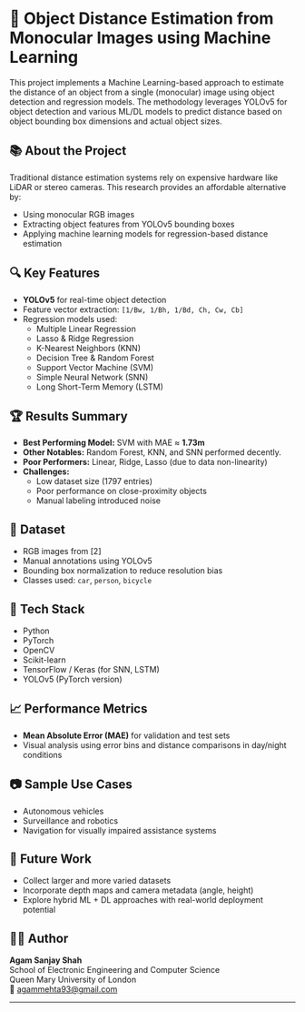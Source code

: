 # 🧠 Object Distance Estimation from Monocular Images using Machine Learning

This project implements a Machine Learning-based approach to estimate the distance of an object from a single (monocular) image using object detection and regression models. The methodology leverages YOLOv5 for object detection and various ML/DL models to predict distance based on object bounding box dimensions and actual object sizes.

## 📚 About the Project

Traditional distance estimation systems rely on expensive hardware like LiDAR or stereo cameras. This research provides an affordable alternative by:
- Using monocular RGB images
- Extracting object features from YOLOv5 bounding boxes
- Applying machine learning models for regression-based distance estimation

## 🔍 Key Features
- **YOLOv5** for real-time object detection
- Feature vector extraction: `[1/Bw, 1/Bh, 1/Bd, Ch, Cw, Cb]`
- Regression models used:
  - Multiple Linear Regression
  - Lasso & Ridge Regression
  - K-Nearest Neighbors (KNN)
  - Decision Tree & Random Forest
  - Support Vector Machine (SVM)
  - Simple Neural Network (SNN)
  - Long Short-Term Memory (LSTM)

## 🏆 Results Summary
- **Best Performing Model:** SVM with MAE ≈ **1.73m**
- **Other Notables:** Random Forest, KNN, and SNN performed decently.
- **Poor Performers:** Linear, Ridge, Lasso (due to data non-linearity)
- **Challenges:**
  - Low dataset size (1797 entries)
  - Poor performance on close-proximity objects
  - Manual labeling introduced noise

## 📁 Dataset
- RGB images from [2]
- Manual annotations using YOLOv5
- Bounding box normalization to reduce resolution bias
- Classes used: `car`, `person`, `bicycle`

## 🔧 Tech Stack
- Python
- PyTorch
- OpenCV
- Scikit-learn
- TensorFlow / Keras (for SNN, LSTM)
- YOLOv5 (PyTorch version)

## 📈 Performance Metrics
- **Mean Absolute Error (MAE)** for validation and test sets
- Visual analysis using error bins and distance comparisons in day/night conditions

## 📷 Sample Use Cases
- Autonomous vehicles
- Surveillance and robotics
- Navigation for visually impaired assistance systems

## 📌 Future Work
- Collect larger and more varied datasets
- Incorporate depth maps and camera metadata (angle, height)
- Explore hybrid ML + DL approaches with real-world deployment potential

## 👨‍🎓 Author

**Agam Sanjay Shah**  
School of Electronic Engineering and Computer Science  
Queen Mary University of London  
📧 agammehta93@gmail.com

---


